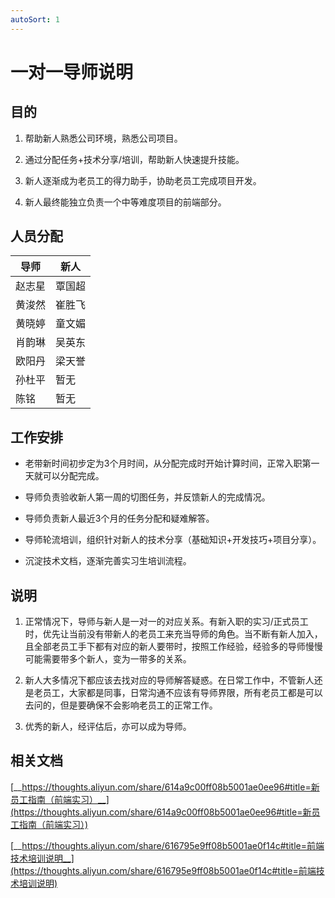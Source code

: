 ```yaml
---
autoSort: 1
---
```

# 一对一导师说明
## 目的

1. 帮助新人熟悉公司环境，熟悉公司项目。

1. 通过分配任务+技术分享/培训，帮助新人快速提升技能。

1. 新人逐渐成为老员工的得力助手，协助老员工完成项目开发。

1. 新人最终能独立负责一个中等难度项目的前端部分。



## 人员分配

| 导师  | 新人  |
| --- | --- |
| 赵志星 | 覃国超 |
| 黄浚然 | 崔胜飞 |
| 黄晓婷 | 童文媚 |
| 肖韵琳 | 吴英东 |
| 欧阳丹 | 梁天誉 |
| 孙杜平 | 暂无  |
| 陈铭  | 暂无  |



## 工作安排

- 老带新时间初步定为3个月时间，从分配完成时开始计算时间，正常入职第一天就可以分配完成。

- 导师负责验收新人第一周的切图任务，并反馈新人的完成情况。

- 导师负责新人最近3个月的任务分配和疑难解答。

- 导师轮流培训，组织针对新人的技术分享（基础知识+开发技巧+项目分享）。

- 沉淀技术文档，逐渐完善实习生培训流程。



## 说明

1. 正常情况下，导师与新人是一对一的对应关系。有新入职的实习/正式员工时，优先让当前没有带新人的老员工来充当导师的角色。当不断有新人加入，且全部老员工手下都有对应的新人要带时，按照工作经验，经验多的导师慢慢可能需要带多个新人，变为一带多的关系。

1. 新人大多情况下都应该去找对应的导师解答疑惑。在日常工作中，不管新人还是老员工，大家都是同事，日常沟通不应该有导师界限，所有老员工都是可以去问的，但是要确保不会影响老员工的正常工作。

1. 优秀的新人，经评估后，亦可以成为导师。



## 相关文档

[__https://thoughts.aliyun.com/share/614a9c00ff08b5001ae0ee96#title=新员工指南（前端实习）__](https://thoughts.aliyun.com/share/614a9c00ff08b5001ae0ee96#title=新员工指南（前端实习）)

[__https://thoughts.aliyun.com/share/616795e9ff08b5001ae0f14c#title=前端技术培训说明__](https://thoughts.aliyun.com/share/616795e9ff08b5001ae0f14c#title=前端技术培训说明)




